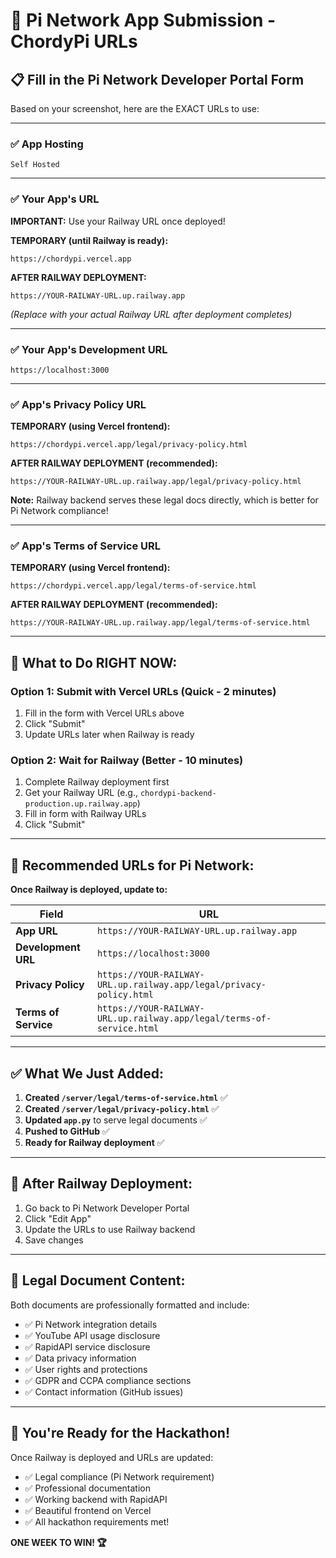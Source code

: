 # 🥧 Pi Network App Submission - ChordyPi URLs

## 📋 Fill in the Pi Network Developer Portal Form

Based on your screenshot, here are the EXACT URLs to use:

---

### ✅ **App Hosting**
```
Self Hosted
```

---

### ✅ **Your App's URL**
**IMPORTANT:** Use your Railway URL once deployed!

**TEMPORARY (until Railway is ready):**
```
https://chordypi.vercel.app
```

**AFTER RAILWAY DEPLOYMENT:**
```
https://YOUR-RAILWAY-URL.up.railway.app
```
*(Replace with your actual Railway URL after deployment completes)*

---

### ✅ **Your App's Development URL**
```
https://localhost:3000
```

---

### ✅ **App's Privacy Policy URL**

**TEMPORARY (using Vercel frontend):**
```
https://chordypi.vercel.app/legal/privacy-policy.html
```

**AFTER RAILWAY DEPLOYMENT (recommended):**
```
https://YOUR-RAILWAY-URL.up.railway.app/legal/privacy-policy.html
```

**Note:** Railway backend serves these legal docs directly, which is better for Pi Network compliance!

---

### ✅ **App's Terms of Service URL**

**TEMPORARY (using Vercel frontend):**
```
https://chordypi.vercel.app/legal/terms-of-service.html
```

**AFTER RAILWAY DEPLOYMENT (recommended):**
```
https://YOUR-RAILWAY-URL.up.railway.app/legal/terms-of-service.html
```

---

## 🚀 What to Do RIGHT NOW:

### Option 1: Submit with Vercel URLs (Quick - 2 minutes)
1. Fill in the form with Vercel URLs above
2. Click "Submit"
3. Update URLs later when Railway is ready

### Option 2: Wait for Railway (Better - 10 minutes)
1. Complete Railway deployment first
2. Get your Railway URL (e.g., `chordypi-backend-production.up.railway.app`)
3. Fill in form with Railway URLs
4. Click "Submit"

---

## 🎯 Recommended URLs for Pi Network:

**Once Railway is deployed, update to:**

| Field | URL |
|-------|-----|
| **App URL** | `https://YOUR-RAILWAY-URL.up.railway.app` |
| **Development URL** | `https://localhost:3000` |
| **Privacy Policy** | `https://YOUR-RAILWAY-URL.up.railway.app/legal/privacy-policy.html` |
| **Terms of Service** | `https://YOUR-RAILWAY-URL.up.railway.app/legal/terms-of-service.html` |

---

## ✅ What We Just Added:

1. **Created `/server/legal/terms-of-service.html`** ✅
2. **Created `/server/legal/privacy-policy.html`** ✅
3. **Updated `app.py`** to serve legal documents ✅
4. **Pushed to GitHub** ✅
5. **Ready for Railway deployment** ✅

---

## 🔄 After Railway Deployment:

1. Go back to Pi Network Developer Portal
2. Click "Edit App"
3. Update the URLs to use Railway backend
4. Save changes

---

## 📝 Legal Document Content:

Both documents are professionally formatted and include:
- ✅ Pi Network integration details
- ✅ YouTube API usage disclosure
- ✅ RapidAPI service disclosure
- ✅ Data privacy information
- ✅ User rights and protections
- ✅ GDPR and CCPA compliance sections
- ✅ Contact information (GitHub issues)

---

## 🎊 You're Ready for the Hackathon!

Once Railway is deployed and URLs are updated:
- ✅ Legal compliance (Pi Network requirement)
- ✅ Professional documentation
- ✅ Working backend with RapidAPI
- ✅ Beautiful frontend on Vercel
- ✅ All hackathon requirements met!

**ONE WEEK TO WIN! 🏆**
